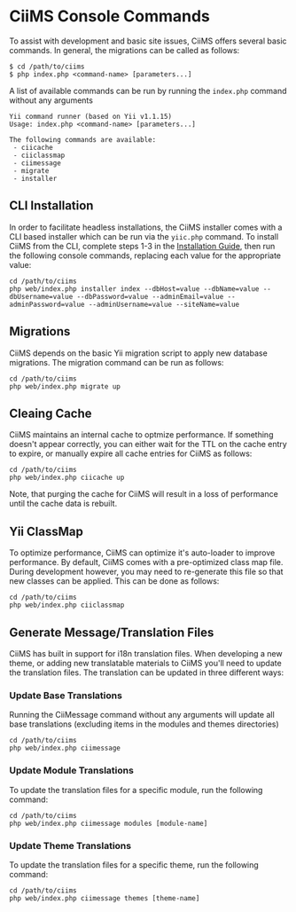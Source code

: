 # CiiMS Console Commands

To assist with development and basic site issues, CiiMS offers several basic commands. In general, the migrations can be called as follows:

```
$ cd /path/to/ciims
$ php index.php <command-name> [parameters...]
```

A list of available commands can be run by running the ```index.php``` command without any arguments
```
Yii command runner (based on Yii v1.1.15)
Usage: index.php <command-name> [parameters...]

The following commands are available:
 - ciicache
 - ciiclassmap
 - ciimessage
 - migrate
 - installer
```

## CLI Installation

In order to facilitate headless installations, the CiiMS installer comes with a CLI based installer which can be run via the ```yiic.php``` command. To install CiiMS from the CLI, complete steps 1-3 in the [Installation Guide](/installation.html#installing-ciims-cli-installation), then run the following console commands, replacing each value for the appropriate value:

```
cd /path/to/ciims
php web/index.php installer index --dbHost=value --dbName=value --dbUsername=value --dbPassword=value --adminEmail=value --adminPassword=value --adminUsername=value --siteName=value
```

## Migrations

CiiMS depends on the basic Yii migration script to apply new database migrations. The migration command can be run as follows:

```
cd /path/to/ciims
php web/index.php migrate up
```

## Cleaing Cache

CiiMS maintains an internal cache to optmize performance. If something doesn't appear correctly, you can either wait for the TTL on the cache entry to expire, or manually expire all cache entries for CiiMS as follows:

```
cd /path/to/ciims
php web/index.php ciicache up
```

Note, that purging the cache for CiiMS will result in a loss of performance until the cache data is rebuilt.

## Yii ClassMap

To optimize performance, CiiMS can optimize it's auto-loader to improve performance. By default, CiiMS comes with a pre-optimized class map file. During development however, you may need to re-generate this file so that new classes can be applied. This can be done as follows:

```
cd /path/to/ciims
php web/index.php ciiclassmap
```

## Generate Message/Translation Files

CiiMS has built in support for i18n translation files. When developing a new theme, or adding new translatable materials to CiiMS you'll need to update the translation files. The translation can be updated in three different ways:

### Update Base Translations

Running the CiiMessage command without any arguments will update all base translations (excluding items in the modules and themes directories)

```
cd /path/to/ciims
php web/index.php ciimessage
```

### Update Module Translations

To update the translation files for a specific module, run the following command:

```
cd /path/to/ciims
php web/index.php ciimessage modules [module-name]
```

### Update Theme Translations

To update the translation files for a specific theme, run the following command:
```
cd /path/to/ciims
php web/index.php ciimessage themes [theme-name]
```